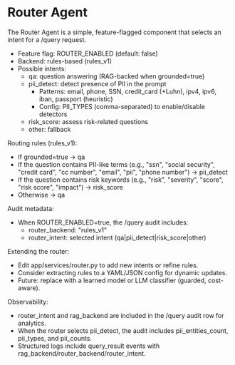 # Router Agent

The Router Agent is a simple, feature-flagged component that selects an intent for a /query request.

- Feature flag: ROUTER_ENABLED (default: false)
- Backend: rules-based (rules_v1)
- Possible intents:
  - qa: question answering (RAG-backed when grounded=true)
  - pii_detect: detect presence of PII in the prompt
    - Patterns: email, phone, SSN, credit_card (+Luhn), ipv4, ipv6, iban, passport (heuristic)
    - Config: PII_TYPES (comma-separated) to enable/disable detectors
  - risk_score: assess risk-related questions
  - other: fallback

Routing rules (rules_v1):
- If grounded=true → qa
- If the question contains PII-like terms (e.g., "ssn", "social security", "credit card", "cc number", "email", "pii", "phone number") → pii_detect
- If the question contains risk keywords (e.g., "risk", "severity", "score", "risk score", "impact") → risk_score
- Otherwise → qa

Audit metadata:
- When ROUTER_ENABLED=true, the /query audit includes:
  - router_backend: "rules_v1"
  - router_intent: selected intent (qa|pii_detect|risk_score|other)

Extending the router:
- Edit app/services/router.py to add new intents or refine rules.
- Consider extracting rules to a YAML/JSON config for dynamic updates.
- Future: replace with a learned model or LLM classifier (guarded, cost-aware).

Observability:
- router_intent and rag_backend are included in the /query audit row for analytics.
- When the router selects pii_detect, the audit includes pii_entities_count, pii_types, and pii_counts.
- Structured logs include query_result events with rag_backend/router_backend/router_intent.
